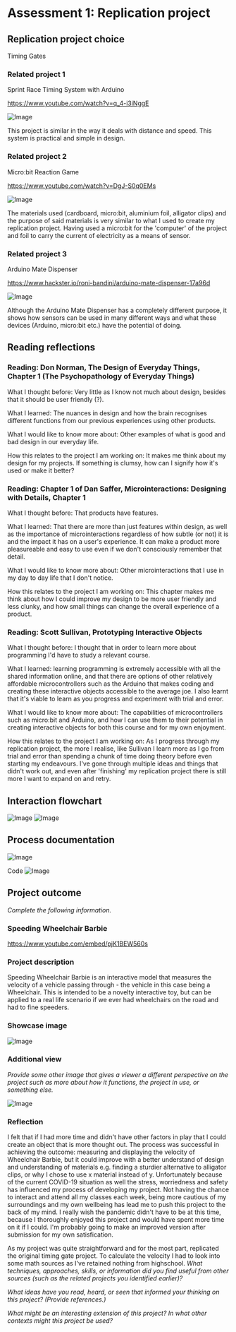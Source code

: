 # Assessment 1: Replication project

## Replication project choice ##
Timing Gates

### Related project 1 ###
Sprint Race Timing System with Arduino

https://www.youtube.com/watch?v=q_4-i3iNggE

![Image](sprintrace.png)

This project is similar in the way it deals with distance and speed. This system is practical and simple in design. 


### Related project 2 ###
Micro:bit Reaction Game 

https://www.youtube.com/watch?v=DgJ-S0q0EMs

![Image](reactiongame.jpg)

The materials used (cardboard, micro:bit, aluminium foil, alligator clips) and the purpose of said materials is very similar to what I used to create my replication project. Having used a micro:bit for the 'computer' of the project and foil to carry the current of electricity as a means of sensor. 


### Related project 3 ###
Arduino Mate Dispenser

https://www.hackster.io/roni-bandini/arduino-mate-dispenser-17a96d

![Image](mate.png)

Although the Arduino Mate Dispenser has a completely different purpose, it shows how sensors can be used in many different ways and what these devices (Arduino, micro:bit etc.) have the potential of doing. 
## Reading reflections ##

### Reading: Don Norman, The Design of Everyday Things, Chapter 1 (The Psychopathology of Everyday Things) ###

What I thought before: Very little as I know not much about design, besides that it should be user friendly (?). 

What I learned: The nuances in design and how the brain recognises different functions from our previous experiences using other products. 

What I would like to know more about: Other examples of what is good and bad design in our everyday life. 

How this relates to the project I am working on: It makes me think about my design for my projects. If something is clumsy, how can I signify how it's used or make it better? 

### Reading: Chapter 1 of Dan Saffer, Microinteractions: Designing with Details, Chapter 1 ###

What I thought before: That products have features.

What I learned: That there are more than just features within design, as well as the importance of microinteractions regardless of how subtle (or not) it is and the impact it has on a user's experience. It can make a product more pleasureable and easy to use even if we don't consciously remember that detail. 

What I would like to know more about: Other microinteractions that I use in my day to day life that I don't notice. 

How this relates to the project I am working on: This chapter makes me think about how I could improve my design to be more user friendly and less clunky, and how small things can change the overall experience of a product. 

### Reading: Scott Sullivan, Prototyping Interactive Objects ###

What I thought before: I thought that in order to learn more about programming I'd have to study a relevant course.

What I learned: learning programming is extremely accessible with all the shared information online, and that there are options of other relatively affordable microcontrollers such as the Arduino that makes coding and creating these interactive objects accessible to the average joe. I also learnt that it's viable to learn as you progress and experiment with trial and error. 

What I would like to know more about: The capabilities of microcontrollers such as micro:bit and Arduino, and how I can use them to their potential in creating interactive objects for both this course and for my own enjoyment. 

How this relates to the project I am working on: As I progress through my replication project, the more I realise, like Sullivan I learn more as I go from trial and error than spending a chunk of time doing theory before even starting my endeavours. I've gone through multiple ideas and things that didn't work out, and even after 'finishing' my replication project there is still more I want to expand on and retry. 


## Interaction flowchart ##

![Image](interactionchart.jpg) ![Image](interactionchart2.jpg)

## Process documentation


![Image](missingimage.png)

Code
![Image](code.png)

## Project outcome ##

*Complete the following information.*

### Speeding Wheelchair Barbie ###
https://www.youtube.com/embed/pjK1BEW560s

### Project description ###

Speeding Wheelchair Barbie is an interactive model that measures the velocity of a vehicle passing through - the vehicle in this case being a Wheelchair. This is intended to be a novelty interactive toy, but can be applied to a real life scenario if we ever had wheelchairs on the road and had to fine speeders.

### Showcase image ###

![Image](showcaseimage.jpg)

### Additional view ###

*Provide some other image that gives a viewer a different perspective on the project such as more about how it functions, the project in use, or something else.*

![Image](missingimage.png)

### Reflection ###

I felt that if I had more time and didn't have other factors in play that I could create an object that is more thought out. The process was successful in achieving the outcome: measuring and displaying the velocity of Wheelchair Barbie, but it could improve with a better understand of design and understanding of materials e.g. finding a sturdier alternative to alligator clips, or why I chose to use x material instead of y. 
Unfortunately because of the current COVID-19 situation as well the stress, worriedness and safety has influenced my process of developing my project. Not having the chance to interact and attend all my classes each week, being more cautious of my surroundings and my own wellbeing has lead me to push this project to the back of my mind. I really wish the pandemic didn't have to be at this time, because I thoroughly enjoyed this project and would have spent more time on it if I could. I'm probably going to make an improved version after submission for my own satisfication. 

As my project was quite straightforward and for the most part, replicated the original timing gate project. To calculate the velocity I had to look into some math sources as I've retained nothing from highschool. 
*What techniques, approaches, skills, or information did you find useful from other sources (such as the related projects you identified earlier)?*


*What ideas have you read, heard, or seen that informed your thinking on this project? (Provide references.)*


*What might be an interesting extension of this project? In what other contexts might this project be used?*
